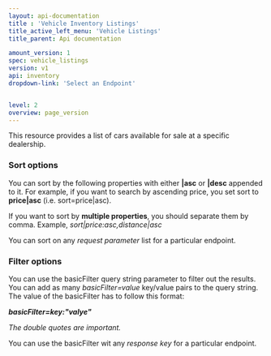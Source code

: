 ```yaml
---
layout: api-documentation
title : 'Vehicle Inventory Listings'
title_active_left_menu: 'Vehicle Listings'
title_parent: Api documentation

amount_version: 1
spec: vehicle_listings
version: v1
api: inventory
dropdown-link: 'Select an Endpoint'


level: 2
overview: page_version
---
```


<span class="info-message">
	This resource provides a list of cars available for sale at a specific dealership.
</span>

### Sort options

You can sort by the following properties with either **|asc** or **|desc** appended to it. For example, if you want to search by ascending price, you set sort to **price|asc** (i.e. sort=price|asc).

If you want to sort by **multiple properties**, you should separate them by comma. Example, *sort|price:asc,distance|asc*

You can sort on any *request parameter* list for a particular endpoint.


### Filter options

You can use the basicFilter query string parameter to filter out the results. You can add as many *basicFilter=value* key/value pairs to the query string. The value of the basicFilter has to follow this format:

***basicFilter=key:"valye"***

*The double quotes are important.*

You can use the basicFilter wit any *response key* for a particular endpoint.